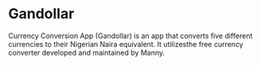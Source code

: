 # Gandollar 
Currency Conversion App (Gandollar) is an app that converts five different
currencies to their Nigerian Naira equivalent. It utilizesthe free currency
converter developed and maintained by Manny.
